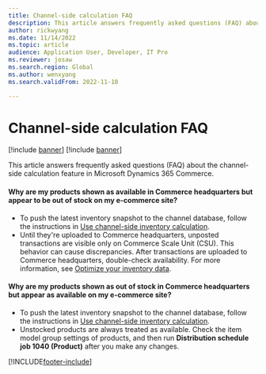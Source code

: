 ```yaml
---
title: Channel-side calculation FAQ
description: This article answers frequently asked questions (FAQ) about the channel-side calculation feature in Microsoft Dynamics 365 Commerce.
author: rickwyang
ms.date: 11/14/2022
ms.topic: article
audience: Application User, Developer, IT Pro
ms.reviewer: josaw
ms.search.region: Global
ms.author: wenxyang
ms.search.validFrom: 2022-11-10

---
```

# Channel-side calculation FAQ

[!include [banner](../includes/banner.md)]
[!include [banner](includes/preview-banner.md)]

This article answers frequently asked questions (FAQ) about the channel-side calculation feature in Microsoft Dynamics 365 Commerce.

#### Why are my products shown as available in Commerce headquarters but appear to be out of stock on my e-commerce site?

- To push the latest inventory snapshot to the channel database, follow the instructions in [Use channel-side inventory calculation](use-channel-side-calculation.md).
- Until they're uploaded to Commerce headquarters, unposted transactions are visible only on Commerce Scale Unit (CSU). This behavior can cause discrepancies. After transactions are uploaded to Commerce headquarters, double-check availability. For more information, see [Optimize your inventory data](optimize-inventory-data.md).

#### Why are my products shown as out of stock in Commerce headquarters but appear as available on my e-commerce site?

- To push the latest inventory snapshot to the channel database, follow the instructions in [Use channel-side inventory calculation](use-channel-side-calculation.md).
- Unstocked products are always treated as available. Check the item model group settings of products, and then run **Distribution schedule job 1040 (Product)** after you make any changes.

[!INCLUDE[footer-include](../includes/footer-banner.md)]
